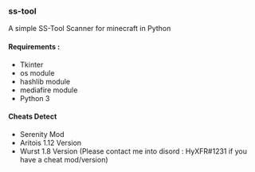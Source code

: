 ### ss-tool
A simple SS-Tool Scanner for minecraft in Python

#### Requirements :
- Tkinter
- os module
- hashlib module
- mediafire module
- Python 3

#### Cheats Detect
- Serenity Mod
- Aritois 1.12 Version
- Wurst 1.8 Version
(Please contact me into disord : HyXFR#1231 if you have a cheat mod/version)
